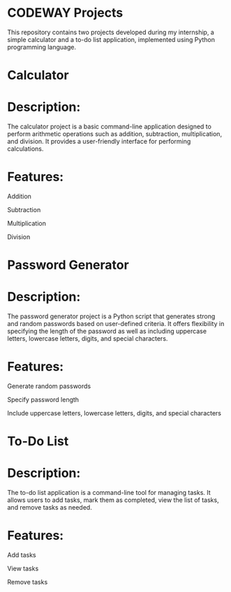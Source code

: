 # CODEWAY Projects
This repository contains two projects developed during my internship, a simple calculator and a to-do list application, implemented using Python programming language.


# Calculator

# Description: 
The calculator project is a basic command-line application designed to perform arithmetic operations such as addition, subtraction, multiplication, and division. It provides a user-friendly interface for performing calculations.

# Features:

Addition

Subtraction

Multiplication

Division

# Password Generator

# Description:  

The password generator project is a Python script that generates strong and random passwords based on user-defined criteria. It offers flexibility in specifying the length of the password as well as including uppercase letters, lowercase letters, digits, and special characters.

# Features:

Generate random passwords

Specify password length

Include uppercase letters, lowercase letters, digits, and special characters

# To-Do List

# Description:
The to-do list application is a command-line tool for managing tasks. It allows users to add tasks, mark them as completed, view the list of tasks, and remove tasks as needed.

# Features:

Add tasks

View tasks

Remove tasks
